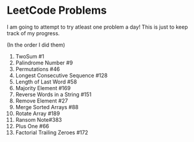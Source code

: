 # LeetCode Problems

I am going to attempt to try atleast one problem a day!
This is just to keep track of my progress.

(In the order I did them)

1. TwoSum #1
2. Palindrome Number #9
3. Permutations #46
4. Longest Consecutive Sequence #128
5. Length of Last Word #58
6. Majority Element #169
7. Reverse Words in a String #151
8. Remove Element #27
9. Merge Sorted Arrays #88
10. Rotate Array #189
11. Ransom Note#383
12. Plus One #66
13. Factorial Trailing Zeroes #172
